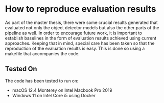 # How to reproduce evaluation results

As part of the master thesis, there were some crucial results generated that evaluated not only the object detector models but also the other parts of the pipeline as well. In order to encourage future work, it is important to establish baselines in the form of evaluation results achieved using current approaches. Keeping that in mind, special care has been taken so that the reproduction of the evaluation results is easy. This is done so using a makefile that accompanies the code.


## Tested On
The code has been tested to run on:

- macOS 12.4 Monterey on Intel Macbook Pro 2019
- Windows 11 on Intel Core i5 using Docker